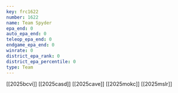 ```yaml
---
key: frc1622
number: 1622
name: Team Spyder
epa_end: 0
auto_epa_end: 0
teleop_epa_end: 0
endgame_epa_end: 0
winrate: 0
district_epa_rank: 0
district_epa_percentile: 0
type: Team
---
```

[[2025bcvi]]
[[2025casd]]
[[2025cave]]
[[2025mokc]]
[[2025mslr]]
